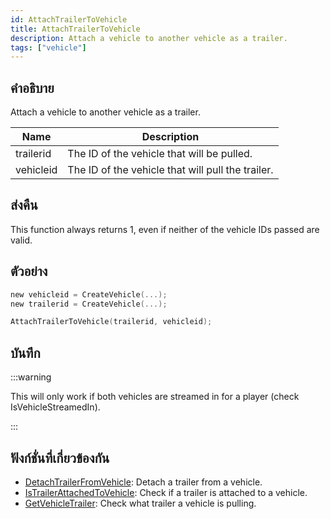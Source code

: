 ```yaml
---
id: AttachTrailerToVehicle
title: AttachTrailerToVehicle
description: Attach a vehicle to another vehicle as a trailer.
tags: ["vehicle"]
---
```


## คำอธิบาย

Attach a vehicle to another vehicle as a trailer.

| Name      | Description                                       |
| --------- | ------------------------------------------------- |
| trailerid | The ID of the vehicle that will be pulled.        |
| vehicleid | The ID of the vehicle that will pull the trailer. |

## ส่งคืน

This function always returns 1, even if neither of the vehicle IDs passed are valid.

## ตัวอย่าง

```c
new vehicleid = CreateVehicle(...);
new trailerid = CreateVehicle(...);

AttachTrailerToVehicle(trailerid, vehicleid);
```

## บันทึก

:::warning

This will only work if both vehicles are streamed in for a player (check IsVehicleStreamedIn).

:::

## ฟังก์ชั่นที่เกี่ยวข้องกัน

- [DetachTrailerFromVehicle](../../scripting/functions/DetachTrailerFromVehicle.md): Detach a trailer from a vehicle.
- [IsTrailerAttachedToVehicle](../../scripting/functions/IsTrailerAttachedToVehicle.md): Check if a trailer is attached to a vehicle.
- [GetVehicleTrailer](../../scripting/functions/GetVehicleTrailer.md): Check what trailer a vehicle is pulling.
